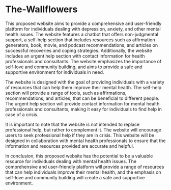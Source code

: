 # The-Wallflowers

This proposed website aims to provide a comprehensive and user-friendly platform for individuals dealing with depression, anxiety, and other mental health issues. The website features a chatbot that offers non-judgmental support, a self-help section that includes resources such as affirmation generators, book, movie, and podcast recommendations, and articles on successful recoveries and coping strategies. Additionally, the website includes an urgent help section with contact information for health professionals and consultants. The website emphasizes the importance of self-love and community building, and aims to provide a safe and supportive environment for individuals in need.

The website is designed with the goal of providing individuals with a variety of resources that can help them improve their mental health. The self-help section will provide a range of tools, such as affirmations, recommendations, and articles, that can be beneficial to different people. The urgent help section will provide contact information for mental health professionals and consultants, making it easy for individuals to find help in case of a crisis.

It is important to note that the website is not intended to replace professional help, but rather to complement it. The website will encourage users to seek professional help if they are in crisis. This website will be designed in collaboration with mental health professionals to ensure that the information and resources provided are accurate and helpful.

In conclusion, this proposed website has the potential to be a valuable resource for individuals dealing with mental health issues. The comprehensive and user-friendly platform will provide a range of resources that can help individuals improve their mental health, and the emphasis on self-love and community building will create a safe and supportive environment.

